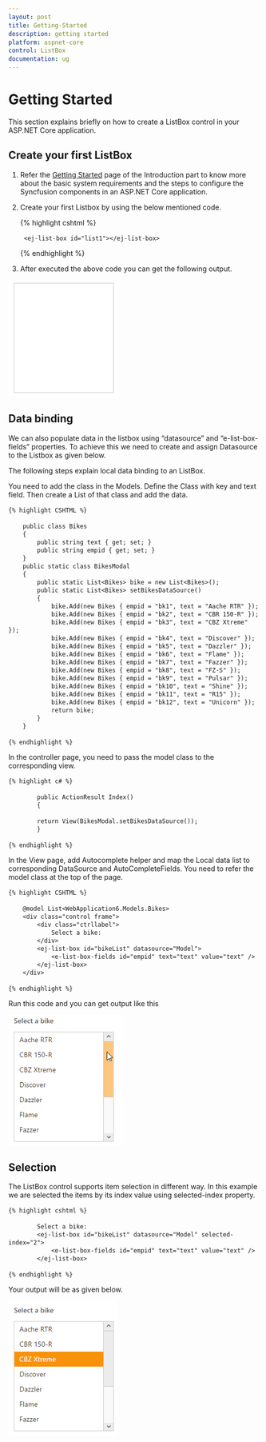 ```yaml
---
layout: post
title: Getting-Started
description: getting started
platform: aspnet-core
control: ListBox
documentation: ug
---
```


# Getting Started

This section explains briefly on how to create a ListBox control in your ASP.NET Core application.

## Create your first ListBox

1. Refer the [Getting Started](https://help.syncfusion.com/aspnet-core/getting-started) page of the Introduction part to know more about the basic system requirements and the steps to configure the Syncfusion components in an ASP.NET Core application.
2. Create your first Listbox by using the below mentioned code.

    {% highlight cshtml %}
    
        <ej-list-box id="list1"></ej-list-box>

    {% endhighlight %}

3. After executed the above code you can get the following output.

![](Getting-Started_Images/default.png)

## Data binding

We can also populate data in the listbox using “datasource” and “e-list-box-fields” properties. To achieve this we need to create and assign Datasource to the Listbox as given below.

The following steps explain local data binding to an ListBox.

You need to add the class in the Models. Define the Class with key and text field. Then create a List of that class and add the data.

    {% highlight CSHTML %}

        public class Bikes
        {
            public string text { get; set; }
            public string empid { get; set; }
        }
        public static class BikesModal
        {
            public static List<Bikes> bike = new List<Bikes>();
            public static List<Bikes> setBikesDataSource()
            {
                bike.Add(new Bikes { empid = "bk1", text = "Aache RTR" });
                bike.Add(new Bikes { empid = "bk2", text = "CBR 150-R" });
                bike.Add(new Bikes { empid = "bk3", text = "CBZ Xtreme" });
                bike.Add(new Bikes { empid = "bk4", text = "Discover" });
                bike.Add(new Bikes { empid = "bk5", text = "Dazzler" });
                bike.Add(new Bikes { empid = "bk6", text = "Flame" });
                bike.Add(new Bikes { empid = "bk7", text = "Fazzer" });
                bike.Add(new Bikes { empid = "bk8", text = "FZ-S" });
                bike.Add(new Bikes { empid = "bk9", text = "Pulsar" });
                bike.Add(new Bikes { empid = "bk10", text = "Shine" });
                bike.Add(new Bikes { empid = "bk11", text = "R15" });
                bike.Add(new Bikes { empid = "bk12", text = "Unicorn" });
                return bike;
            }
        }

    {% endhighlight %}

In the controller page, you need to pass the model class to the corresponding view.

    {% highlight c# %}

            public ActionResult Index()
            {

            return View(BikesModal.setBikesDataSource());                
            }

    {% endhighlight %}

In the View page, add Autocomplete helper and map the Local data list to corresponding DataSource and AutoCompleteFields. You need to refer the model class at the top of the page.    

    {% highlight CSHTML %}

        @model List<WebApplication6.Models.Bikes>
        <div class="control frame">
            <div class="ctrllabel">
                Select a bike:
            </div>
            <ej-list-box id="bikeList" datasource="Model">
                <e-list-box-fields id="empid" text="text" value="text" />
            </ej-list-box>
        </div>
                
    {% endhighlight %}

Run this code and you can get output like this

![](Getting-Started_Images/datasource.png)

## Selection

The ListBox control supports item selection in different way. In this example we are selected the items by its index value using selected-index property.

    {% highlight cshtml %}
            
            Select a bike:
            <ej-list-box id="bikeList" datasource="Model" selected-index="2">
                <e-list-box-fields id="empid" text="text" value="text" />
            </ej-list-box> 

    {% endhighlight %}
 
 Your output will be as given below.

![](Getting-Started_Images/selectedIndex.png)
 
 